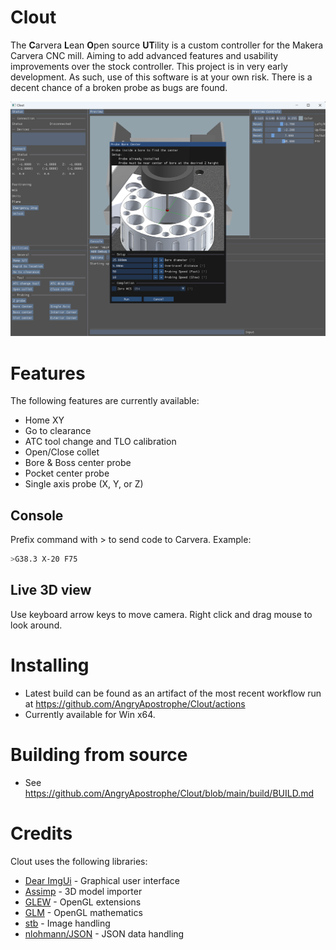 # Clout
The **C**arvera **L**ean **O**pen source **UT**ility is a custom controller for the Makera Carvera CNC mill.  Aiming to add advanced features and usability improvements over the stock controller.  This project is in very early development.  As such, use of this software is at your own risk.  There is a decent chance of a broken probe as bugs are found.

<img src="./images/Clout.png" width="800px">

# Features
The following features are currently available:
* Home XY
* Go to clearance
* ATC tool change and TLO calibration
* Open/Close collet
* Bore & Boss center probe
* Pocket center probe
* Single axis probe (X, Y, or Z)
## Console
Prefix command with > to send code to Carvera. Example:
 ```bash
>G38.3 X-20 F75
```

## Live 3D view
Use keyboard arrow keys to move camera.  Right click and drag mouse to look around.
 

# Installing
* Latest build can be found as an artifact of the most recent workflow run at https://github.com/AngryApostrophe/Clout/actions
* Currently available for Win x64.

# Building from source

* See https://github.com/AngryApostrophe/Clout/blob/main/build/BUILD.md

# Credits

Clout uses the following libraries:
* [Dear ImgUi](https://github.com/ocornut/imgui) - Graphical user interface
* [Assimp](https://github.com/assimp/assimp) - 3D model importer
* [GLEW](https://github.com/nigels-com/glew) - OpenGL extensions
* [GLM](https://github.com/g-truc/glm) - OpenGL mathematics
* [stb](https://github.com/nothings/stb/) - Image handling
* [nlohmann/JSON](https://github.com/nlohmann/json) - JSON data handling
